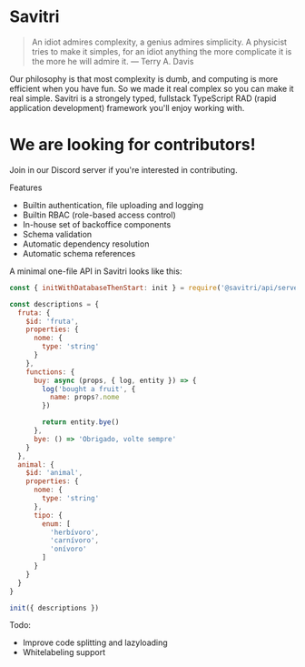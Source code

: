 Savitri
=======

> An idiot admires complexity, a genius admires simplicity. A physicist tries
> to make it simples, for an idiot anything the more complicate it is the more
> he will admire it. — Terry A. Davis

Our philosophy is that most complexity is dumb, and computing is more efficient
when you have fun. So we made it real complex so you can make it real simple.
Savitri is a strongely typed, fullstack TypeScript RAD (rapid application
development) framework you'll enjoy working with.

# We are looking for contributors!
Join in our Discord server if you're interested in contributing.

Features
- Builtin authentication, file uploading and logging
- Builtin RBAC (role-based access control)
- In-house set of backoffice components
- Schema validation
- Automatic dependency resolution
- Automatic schema references

A minimal one-file API in Savitri looks like this:

```javascript
const { initWithDatabaseThenStart: init } = require('@savitri/api/server')

const descriptions = {
  fruta: {
    $id: 'fruta',
    properties: {
      nome: {
        type: 'string'
      }
    },
    functions: {
      buy: async (props, { log, entity }) => {
        log('bought a fruit', {
          name: props?.nome
        })

        return entity.bye()
      },
      bye: () => 'Obrigado, volte sempre'
    }
  },
  animal: {
    $id: 'animal',
    properties: {
      nome: {
        type: 'string'
      },
      tipo: {
        enum: [
          'herbívoro',
          'carnívoro',
          'onívoro'
        ]
      }
    }
  }
}

init({ descriptions })
```

Todo:
- Improve code splitting and lazyloading
- Whitelabeling support
